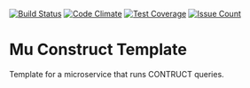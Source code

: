 [![Build Status](https://travis-ci.org/mu-semtech/export-template.svg?branch=master)](https://travis-ci.org/mu-semtech/export-template)
[![Code Climate](https://codeclimate.com/github/mu-semtech/export-template/badges/gpa.svg)](https://codeclimate.com/github/mu-semtech/export-template)
[![Test Coverage](https://codeclimate.com/github/mu-semtech/export-template/badges/coverage.svg)](https://codeclimate.com/github/mu-semtech/export-template/coverage)
[![Issue Count](https://codeclimate.com/github/mu-semtech/export-template/badges/issue_count.svg)](https://codeclimate.com/github/mu-semtech/export-template)

Mu Construct Template
=====================

Template for a microservice that runs CONTRUCT queries.
